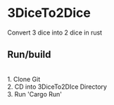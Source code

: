 # 3DiceTo2Dice
Convert 3 dice into 2 dice in rust 
<h2>Run/build</h2>
<br>1. Clone Git
<br>2. CD into 3DiceTo2DIce Directory
<br>3. Run 'Cargo Run'
